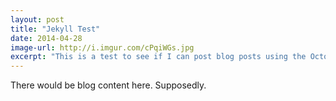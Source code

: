 ```yaml
---
layout: post
title: "Jekyll Test"
date: 2014-04-28
image-url: http://i.imgur.com/cPqiWGs.jpg
excerpt: "This is a test to see if I can post blog posts using the Octopage iPhone app."
---
```

There would be blog content here. Supposedly.